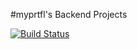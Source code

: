 #myprtfl's Backend Projects

[![Build Status](https://travis-ci.org/myprtfl/api.svg?branch=master)](https://travis-ci.org/myprtfl/api)
